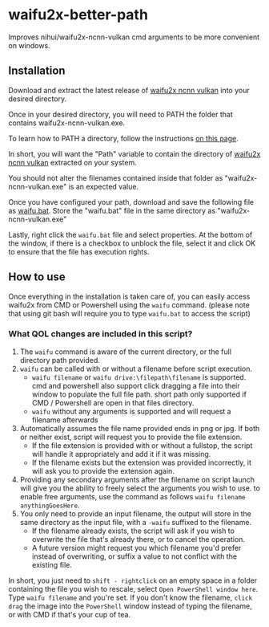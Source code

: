 # waifu2x-better-path
Improves nihui/waifu2x-ncnn-vulkan cmd arguments to be more convenient on windows.

## Installation
Download and extract the latest release of [waifu2x ncnn vulkan](https://github.com/nihui/waifu2x-ncnn-vulkan/releases) into your desired directory. 

Once in your desired directory, you will need to PATH the folder that contains waifu2x-ncnn-vulkan.exe. 

To learn how to PATH a directory, follow the instructions [on this page](https://helpdeskgeek.com/windows-10/add-windows-path-environment-variable/).

In short, you will want the "Path" variable to contain the directory of [waifu2x ncnn vulkan](https://github.com/nihui/waifu2x-ncnn-vulkan/releases) extracted on your system.

You should not alter the filenames contained inside that folder as "waifu2x-ncnn-vulkan.exe" is an expected value. 

Once you have configured your path, download and save the following file as [waifu.bat](https://raw.githubusercontent.com/seth-rah/waifu2x-better-path/master/waifu.bat). Store the "waifu.bat" file in the same directory as "waifu2x-ncnn-vulkan.exe"

Lastly, right click the `waifu.bat` file and select properties. At the bottom of the window, if there is a checkbox to unblock the file, select it and click OK to ensure that the file has execution rights.

## How to use

Once everything in the installation is taken care of, you can easily access waifu2x from CMD or Powershell using the `waifu` command. (please note that using git bash will require you to type `waifu.bat` to access the script)

### What QOL changes are included in this script?

1. The `waifu` command is aware of the current directory, or the full directory path provided.
2. `waifu` can be called with or without a filename before script execution. 
   * `waifu filename` or `waifu drive:\filepath\filename` is supported. cmd and powershell also support click dragging a file into their window to populate the full file path. short path only supported if CMD / Powershell are open in that files directory.
   * `waifu` without any arguments is supported and will request a filename afterwards
3. Automatically assumes the file name provided ends in png or jpg. If both or neither exist, script will request you to provide the file extension.
   * If the file extension is provided with or without a fullstop, the script will handle it appropriately and add it if it was missing.
   * If the filename exists but the extension was provided incorrectly, it will ask you to provide the extension again.
4. Providing any secondary arguments after the filename on script launch will give you the ability to freely select the arguments you wish to use. to enable free arguments, use the command as follows `waifu filename anythingGoesHere`.
5. You only need to provide an input filename, the output will store in the same directory as the input file, with a `-waifu` suffixed to the filename. 
   * If the filename already exists, the script will ask if you wish to overwrite the file that's already there, or to cancel the operation.
   * A future version might request you which filename you'd prefer instead of overwriting, or suffix a value to not conflict with the existing file.

In short, you just need to `shift - rightclick` on an empty space in a folder containing the file you wish to rescale, select `Open PowerShell window here`. Type `waifu filename` and you're set. If you don't know the filename, `click drag` the image into the `PowerShell` window instead of typing the filename, or with CMD if that's your cup of tea.
